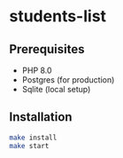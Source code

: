 # students-list

## Prerequisites

* PHP 8.0
* Postgres (for production)
* Sqlite (local setup)

## Installation

```sh
make install
make start
```
